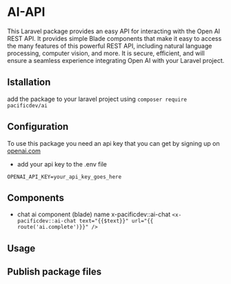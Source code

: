 # AI-API

This Laravel package provides an easy API for interacting with the Open AI REST API. It provides simple Blade components that make it easy to access the many features of this powerful REST API, including natural language processing, computer vision, and more. It is secure, efficient, and will ensure a seamless experience integrating Open AI with your Laravel project.

## Istallation

add the package to your laravel project using
`composer require pacificdev/ai`

## Configuration

To use this package you need an api key that you can get by signing up on [openai.com](https://beta.openai.com/)

- add your api key to the .env file

`OPENAI_API_KEY=your_api_key_goes_here`

## Components

- chat ai component (blade) name x-pacificdev::ai-chat `<x-pacificdev::ai-chat text="{{$text}}" url="{{ route('ai.complete')}}" />`

## Usage

## Publish package files

